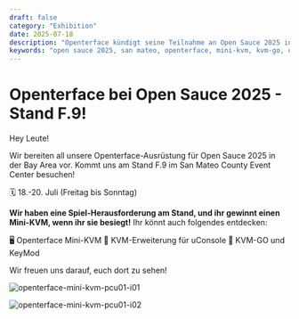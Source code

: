 ```yaml
---
draft: false
category: "Exhibition"
date: 2025-07-18
description: "Openterface kündigt seine Teilnahme an Open Sauce 2025 in San Mateo mit Stand F.9 an und bietet eine Spiel-Herausforderung, bei der Gewinner einen Mini-KVM erhalten können."
keywords: "open sauce 2025, san mateo, openterface, mini-kvm, kvm-go, uconsole, game challenge, booth f9, techxartisan"
---
```


# Openterface bei Open Sauce 2025 - Stand F.9!

Hey Leute!

Wir bereiten all unsere Openterface-Ausrüstung für Open Sauce 2025 in der Bay Area vor. Kommt uns am Stand F.9 im San Mateo County Event Center besuchen!

🗓️ 18.-20. Juli (Freitag bis Sonntag)

**Wir haben eine Spiel-Herausforderung am Stand, und ihr gewinnt einen Mini-KVM, wenn ihr sie besiegt!** Ihr könnt auch folgendes entdecken:

🖥️ Openterface Mini-KVM
🧩 KVM-Erweiterung für uConsole
🚀 KVM-GO und KeyMod

Wir freuen uns darauf, euch dort zu sehen!

![openterface-mini-kvm-pcu01-i01](https://www.crowdsupply.com/img/5364/7e309d7c-e594-480e-9e41-1a4f91aa5364/openterface-mini-kvm-pcu01-i01_jpg_gallery-lg.jpg)

![openterface-mini-kvm-pcu01-i02](https://www.crowdsupply.com/img/d04f/0df6204b-96c7-4786-b1e7-eb082415d04f/openterface-mini-kvm-pcu01-i02_jpg_gallery-lg.jpg)

